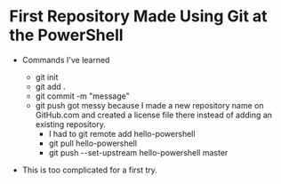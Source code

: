 # First Repository Made Using Git at the PowerShell
* Commands I've learned
    * git init
    * git add .
    * git commit -m "message"
    * git push got messy because I made a new repository name on GitHub.com and created a license file there instead of adding an existing repository.
        * I had to git remote add hello-powershell <link>
        * git pull hello-powershell
        * git push --set-upstream hello-powershell master

* This is too complicated for a first try.  